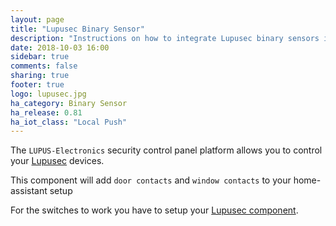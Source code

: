 ```yaml
---
layout: page
title: "Lupusec Binary Sensor"
description: "Instructions on how to integrate Lupusec binary sensors into Home Assistant."
date: 2018-10-03 16:00
sidebar: true
comments: false
sharing: true
footer: true
logo: lupusec.jpg
ha_category: Binary Sensor
ha_release: 0.81
ha_iot_class: "Local Push"
---
```


The `LUPUS-Electronics` security control panel platform allows you to control your [Lupusec](https://www.lupus-electronics.de) devices.

This component will add `door contacts` and `window contacts` to your home-assistant setup

For the switches to work you have to setup your [Lupusec component](/components/lupusec/).